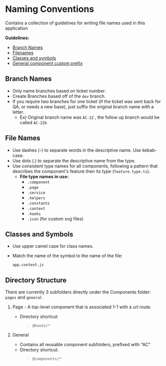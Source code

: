 # Naming Conventions

Contains a collection of guidelines for writing file names used in this application

**Guidelines:**

- [Branch Names](#branchnames)
- [Filenames](#filenames)
- [Classes and symbols](#classes-and-symbols)
- [General component custom prefix](#general-component-custom-prefix)


## Branch Names

- Only name branches based on ticket number.
- Create Branches based off of the `dev` branch.
- If you require two branches for one ticket (if the ticket was sent back for QA, or needs a new base), just suffix the original branch name with a letter.
  - Ex) Original branch name was `AC-22` , the follow up branch would be called `AC-22b`


## File Names

- Use dashes (-) to separate words in the descriptive name. Use kebab-case. 
- Use dots (.) to separate the descriptive name from the type.
- Use consistent type names for all components, following a pattern that describes the component's feature then its type (`feature.type.ts`).
  - **File type names in use:**
    - `.component`
    - `.page`
    - `.service`
    - `.helpers`
    - `.constants`
    - `.context`
    - `.hooks`
    - `.icon` (for custom svg files)

## Classes and Symbols

- Use upper camel case for class names.
- Match the name of the symbol to the name of the file:

  `app.context.js`

## Directory Structure

There are currently 3 subfolders directly under the Components folder: `pages` and `general`

1. Page - A top-level component that is associated 1-1 with a url route.  

   - Directory shortcut:
     > `@bases/*`

2. General

   - Contains all reusable component subfolders, prefixed with "AC"
   - Directory shortcut:
     > `@components/*`
